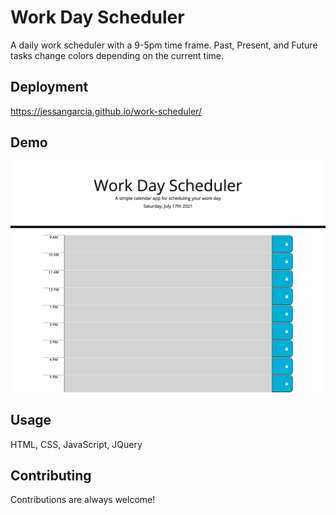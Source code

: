# Work Day Scheduler

A daily work scheduler with a 9-5pm time frame. Past, Present, and Future tasks change colors depending on the current time. 


## Deployment

https://jessangarcia.github.io/work-scheduler/

  
## Demo

![schedulerscreencapture](Develop/images/schedulercapture.png)

## Usage

HTML, CSS, JavaScript, JQuery

  
## Contributing

Contributions are always welcome!




